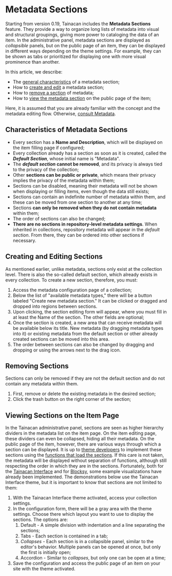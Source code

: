 
# Metadata Sections

Starting from version 0.19, Tainacan includes the **Metadata Sections** feature. They provide a way to organize long lists of metadata into visual and structural groupings, giving more power to cataloging the data of an item. In the administrative panel, metadata sections are displayed as _collapsible_ panels, but on the public page of an item, they can be displayed in different ways depending on the theme settings. For example, they can be shown as tabs or prioritized for displaying one with more visual prominence than another.

In this article, we describe:

- The [general characteristics](#características-das-seções-de-metadados) of a metadata section;
- How to [create and edit](#criando-e-editando-seções) a metadata section;
- How to [remove a section](#removendo-seções) of metadata;
- How to [view the metadata section](#visualizando-seções-na-página-do-item) on the public page of the item;

Here, it is assumed that you are already familiar with the concept and the metadata editing flow. Otherwise, [consult Metadata](/pt-br/metadata.md).

## Characteristics of Metadata Sections

- Every section has a **Name and Description**, which will be displayed on the item filling page if configured;
- Every collection already has a section as soon as it is created, called the **_Default Section_**, whose initial name is "Metadata".
- The **_default section_ cannot be removed**, and its privacy is always tied to the privacy of the collection;
- Other **sections can be public or private**, which means their privacy implies the privacy of the metadata within them;
- Sections can be disabled, meaning their metadata will not be shown when displaying or filling items, even though the data still exists;
- Sections can contain an indefinite number of metadata within them, and these can be moved from one section to another at any time;
- Sections **can only be removed when they do not contain metadata** within them;
- The order of sections can also be changed;
- **There are no sections in repository-level metadata settings**. When inherited in collections, repository metadata will appear in the _default section_. From there, they can be ordered into other sections if necessary.

## Creating and Editing Sections

As mentioned earlier, unlike metadata, sections only exist at the collection level. There is also the so-called default section, which already exists in every collection. To create a new section, therefore, you must:

1. Access the metadata configuration page of a collection;
2. Below the list of "available metadata types," there will be a button labeled "Create new metadata section." It can be clicked or dragged and dropped into regions between sections.
3. Upon clicking, the section editing form will appear, where you must fill in at least the Name of the section. The other fields are optional;
4. Once the section is created, a new area that can receive metadata will be available below its title. New metadata (by dragging metadata types into it) or existing metadata from the default section or other already created sections can be moved into this area.
5. The order between sections can also be changed by dragging and dropping or using the arrows next to the drag icon.

## Removing Sections

Sections can only be removed if they are not the default section and do not contain any metadata within them.

1. First, remove or delete the existing metadata in the desired section;
2. Click the trash button on the right corner of the section;

## Viewing Sections on the Item Page

In the Tainacan administrative panel, sections are seen as higher hierarchy dividers in the metadata list on the item page. On the item editing page, these dividers can even be collapsed, hiding all their metadata. On the public page of the item, however, there are various ways through which a section can be displayed. It is up to [theme developers](/dev/creating-compatible-themes) to implement these sections using the [functions that load the sections](https://github.com/tainacan/tainacan/blob/develop/src/classes/theme-helper/template-tags.php ":ignore"). If this care is not taken, the metadata will be displayed without separation of functions, although still respecting the order in which they are in the sections. Fortunately, both for the [Tainacan Interface](/pt-br/theme.md#tainacan-interface) and for [Blocksy](/pt-br/theme.md#tainacan-interface), some example visualizations have already been implemented. The demonstrations below use the Tainacan Interface theme, but it is important to know that sections are not limited to them:

1. With the Tainacan Interface theme activated, access your collection settings.
2. In the configuration form, there will be a gray area with the theme settings. Choose there which layout you want to use to display the sections. The options are:
   1. Default - A simple division with indentation and a line separating the sections;
   2. Tabs - Each section is contained in a tab;
   3. _Collapses_ - Each section is in a collapsible panel, similar to the editor's behavior. Multiple panels can be opened at once, but only the first is initially open;
   4. Accordion - Similar to _collapses_, but only one can be open at a time;
3. Save the configuration and access the public page of an item on your site with the theme activated.